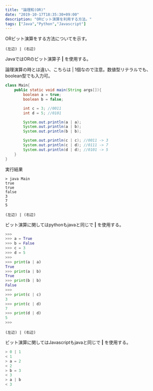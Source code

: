 ```yaml
---
title: "論理和(OR)"
date: "2019-10-17T18:35:30+09:00"
description: "ORビット演算を利用する方法。"
tags: ["Java","Python","Javascript"]
---
```


ORビット演算をする方法についてを示す。

<div class="note_content_by_programming_language" id="note_content_Java">

`(左辺) | (右辺)`  

JavaではORのビット演算子 **|** を使用する。

論理演算の時とは違い、こちらは | 1個なので注意。数値型リテラルでも、boolean型でも入力可。  

```java
class Main{
    public static void main(String args[]){
        boolean a = true;
        boolean b = false;

        int c = 3; //0011
        int d = 5; //0101

        System.out.println(a | a);
        System.out.println(a | b);
        System.out.println(b | b);

        System.out.println(c | c); //0011 -> 3
        System.out.println(c | d); //0111 -> 7
        System.out.println(d | d); //0101 -> 5
    }
}
```

実行結果

```
> java Main
true
true
false
3
7
5
```

</div>
<div class="note_content_by_programming_language" id="note_content_Python">

`(左辺) | (右辺)`  

ビット演算に関してはpythonもjavaと同じで **|** を使用する。

```python
>>> 
>>> a = True
>>> b = False
>>> c = 3
>>> d = 5
>>> 
>>> print(a | a)
True
>>> print(a | b)
True
>>> print(b | b)
False
>>>
>>> print(c | c)
3
>>> print(c | d)
7
>>> print(d | d)
5
>>>
```

</div>
<div class="note_content_by_programming_language" id="note_content_Javascript">

`(左辺) | (右辺)`  

ビット演算に関してはJavascriptもjavaと同じで **|** を使用する。

```javascript
> 0 | 1
< 1
> a = 2
< 2
> b = 3
< 3
> a | b
< 3
```

</div>

